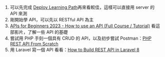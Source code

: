 1. 可以先完成 [Deploy Learning Path](https://github.com/JYu1999/BackendLearningPath/blob/master/Deploy%20Learning%20Path.md)再來看較佳，這樣可以直接用 server 的 API 來測
2. 剛開始學 API，可以先以 RESTful API 為主
3. [APIs for Beginners 2023 - How to use an API (Full Course / Tutorial)](https://youtu.be/WXsD0ZgxjRw)
   看這部影片，了解一些 API 的基礎
4. 嘗試用 PHP 手刻一個具有 CRUD 的 API，以及初步嘗試 Postman：[PHP REST API From Scratch](https://youtube.com/playlist?list=PLillGF-RfqbZ3_Xr8do7Q2R752xYrDRAo)
5. 用 Laravel 寫一個 API 看看：[How to Build REST API in Laravel 8](https://youtu.be/bvvVX9Pny84) 